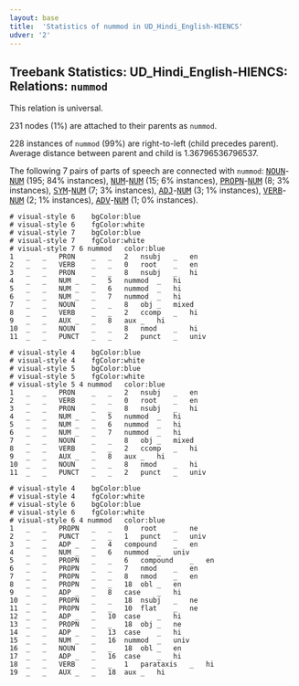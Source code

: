 ```yaml
---
layout: base
title:  'Statistics of nummod in UD_Hindi_English-HIENCS'
udver: '2'
---
```


## Treebank Statistics: UD_Hindi_English-HIENCS: Relations: `nummod`

This relation is universal.

231 nodes (1%) are attached to their parents as `nummod`.

228 instances of `nummod` (99%) are right-to-left (child precedes parent).
Average distance between parent and child is 1.36796536796537.

The following 7 pairs of parts of speech are connected with `nummod`: <tt><a href="qhe_hiencs-pos-NOUN.html">NOUN</a></tt>-<tt><a href="qhe_hiencs-pos-NUM.html">NUM</a></tt> (195; 84% instances), <tt><a href="qhe_hiencs-pos-NUM.html">NUM</a></tt>-<tt><a href="qhe_hiencs-pos-NUM.html">NUM</a></tt> (15; 6% instances), <tt><a href="qhe_hiencs-pos-PROPN.html">PROPN</a></tt>-<tt><a href="qhe_hiencs-pos-NUM.html">NUM</a></tt> (8; 3% instances), <tt><a href="qhe_hiencs-pos-SYM.html">SYM</a></tt>-<tt><a href="qhe_hiencs-pos-NUM.html">NUM</a></tt> (7; 3% instances), <tt><a href="qhe_hiencs-pos-ADJ.html">ADJ</a></tt>-<tt><a href="qhe_hiencs-pos-NUM.html">NUM</a></tt> (3; 1% instances), <tt><a href="qhe_hiencs-pos-VERB.html">VERB</a></tt>-<tt><a href="qhe_hiencs-pos-NUM.html">NUM</a></tt> (2; 1% instances), <tt><a href="qhe_hiencs-pos-ADV.html">ADV</a></tt>-<tt><a href="qhe_hiencs-pos-NUM.html">NUM</a></tt> (1; 0% instances).


~~~ conllu
# visual-style 6	bgColor:blue
# visual-style 6	fgColor:white
# visual-style 7	bgColor:blue
# visual-style 7	fgColor:white
# visual-style 7 6 nummod	color:blue
1	_	_	PRON	_	_	2	nsubj	_	en
2	_	_	VERB	_	_	0	root	_	en
3	_	_	PRON	_	_	8	nsubj	_	hi
4	_	_	NUM	_	_	5	nummod	_	hi
5	_	_	NUM	_	_	6	nummod	_	hi
6	_	_	NUM	_	_	7	nummod	_	hi
7	_	_	NOUN	_	_	8	obj	_	mixed
8	_	_	VERB	_	_	2	ccomp	_	hi
9	_	_	AUX	_	_	8	aux	_	hi
10	_	_	NOUN	_	_	8	nmod	_	hi
11	_	_	PUNCT	_	_	2	punct	_	univ

~~~


~~~ conllu
# visual-style 4	bgColor:blue
# visual-style 4	fgColor:white
# visual-style 5	bgColor:blue
# visual-style 5	fgColor:white
# visual-style 5 4 nummod	color:blue
1	_	_	PRON	_	_	2	nsubj	_	en
2	_	_	VERB	_	_	0	root	_	en
3	_	_	PRON	_	_	8	nsubj	_	hi
4	_	_	NUM	_	_	5	nummod	_	hi
5	_	_	NUM	_	_	6	nummod	_	hi
6	_	_	NUM	_	_	7	nummod	_	hi
7	_	_	NOUN	_	_	8	obj	_	mixed
8	_	_	VERB	_	_	2	ccomp	_	hi
9	_	_	AUX	_	_	8	aux	_	hi
10	_	_	NOUN	_	_	8	nmod	_	hi
11	_	_	PUNCT	_	_	2	punct	_	univ

~~~


~~~ conllu
# visual-style 4	bgColor:blue
# visual-style 4	fgColor:white
# visual-style 6	bgColor:blue
# visual-style 6	fgColor:white
# visual-style 6 4 nummod	color:blue
1	_	_	PROPN	_	_	0	root	_	ne
2	_	_	PUNCT	_	_	1	punct	_	univ
3	_	_	ADP	_	_	4	compound	_	en
4	_	_	NUM	_	_	6	nummod	_	univ
5	_	_	PROPN	_	_	6	compound	_	en
6	_	_	PROPN	_	_	7	nmod	_	en
7	_	_	PROPN	_	_	8	nmod	_	en
8	_	_	PROPN	_	_	18	obl	_	en
9	_	_	ADP	_	_	8	case	_	hi
10	_	_	PROPN	_	_	18	nsubj	_	ne
11	_	_	PROPN	_	_	10	flat	_	ne
12	_	_	ADP	_	_	10	case	_	hi
13	_	_	PROPN	_	_	18	obj	_	ne
14	_	_	ADP	_	_	13	case	_	hi
15	_	_	NUM	_	_	16	nummod	_	univ
16	_	_	NOUN	_	_	18	obl	_	en
17	_	_	ADP	_	_	16	case	_	hi
18	_	_	VERB	_	_	1	parataxis	_	hi
19	_	_	AUX	_	_	18	aux	_	hi

~~~


